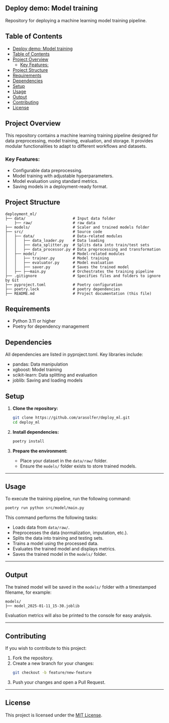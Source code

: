 ## Deploy demo: Model training

Repository for deploying a machine learning model training pipeline. 


## Table of Contents
- [Deploy demo: Model training](#deploy-demo-model-training)
- [Table of Contents](#table-of-contents)
- [Project Overview](#project-overview)
  - [Key Features:](#key-features)
- [Project Structure](#project-structure)
- [Requirements](#requirements)
- [Dependencies](#dependencies)
- [Setup](#setup)
- [Usage](#usage)
- [Output](#output)
- [Contributing](#contributing)
- [License](#license)


## Project Overview

This repository contains a machine learning training pipeline designed for data preprocessing, model training, evaluation, and storage. It provides modular functionalities to adapt to different workflows and datasets.

### Key Features:

- Configurable data preprocessing.
- Model training with adjustable hyperparameters.
- Model evaluation using standard metrics.
- Saving models in a deployment-ready format.


## Project Structure
```plaintext
deployment_ml/
├── data/                     # Input data folder 
    ├── raw/                  # raw data
├── models/                   # Scaler and trained models folder  
├── src/                      # Source code
│   ├── data/                 # Data-related modules
│   │   ├── data_loader.py    # Data loading
│   │   ├── data_splitter.py  # Splits data into train/test sets
│   │   ├── data_processor.py # Data preprocessing and transformation
│   ├── model/                # Model-related modules
│   │   ├── trainer.py        # Model training
│   │   ├── evaluator.py      # Model evaluation
│   │   ├── saver.py          # Saves the trained model
│   ├── ├──main.py            # Orchestrates the training pipeline
├── .gitignore                # Specifies files and folders to ignore by Git
├── pyproject.toml            # Poetry configuration
├── poetry.lock               # poetry dependencies
├── README.md                 # Project documentation (this file)
```

## Requirements
- Python 3.11 or higher
- Poetry for dependency management

## Dependencies
All dependencies are listed in pyproject.toml. Key libraries include:

- pandas: Data manipulation
- xgboost: Model training
- scikit-learn: Data splitting and evaluation
- joblib: Saving and loading models

## Setup

1. **Clone the repository:**
   ```bash
   git clone https://github.com/arasolfer/deploy_ml.git
   cd deploy_ml
   ```

2. **Install dependencies:**
   ```bash
   poetry install
   ```

3. **Prepare the environment:**
   - Place your dataset in the `data/raw/` folder.
   - Ensure the `models/` folder exists to store trained models.

---

## Usage

To execute the training pipeline, run the following command:

```bash
poetry run python src/model/main.py
```

This command performs the following tasks:
- Loads data from `data/raw/`.
- Preprocesses the data (normalization, imputation, etc.).
- Splits the data into training and testing sets.
- Trains a model using the processed data.
- Evaluates the trained model and displays metrics.
- Saves the trained model in the `models/` folder.

---

## Output

The trained model will be saved in the `models/` folder with a timestamped filename, for example:

```
models/
├── model_2025-01-11_15-30.joblib
```

Evaluation metrics will also be printed to the console for easy analysis.

---

## Contributing

If you wish to contribute to this project:
1. Fork the repository.
2. Create a new branch for your changes:
   ```bash
   git checkout -b feature/new-feature
   ```
3. Push your changes and open a Pull Request.

---

## License

This project is licensed under the [MIT License](https://opensource.org/licenses/MIT).



